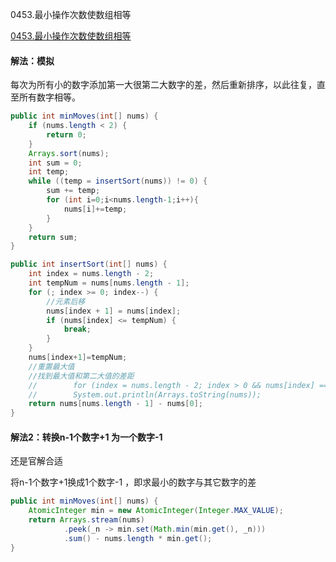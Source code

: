0453.最小操作次数使数组相等

[0453.最小操作次数使数组相等
](https://leetcode-cn.com/problems/minimum-moves-to-equal-array-elements/submissions/)

#### 解法：模拟

每次为所有小的数字添加第一大很第二大数字的差，然后重新排序，以此往复，直至所有数字相等。



```java
public int minMoves(int[] nums) {
    if (nums.length < 2) {
        return 0;
    }
    Arrays.sort(nums);
    int sum = 0;
    int temp;
    while ((temp = insertSort(nums)) != 0) {
        sum += temp;
        for (int i=0;i<nums.length-1;i++){
            nums[i]+=temp;
        }
    }
    return sum;
}

public int insertSort(int[] nums) {
    int index = nums.length - 2;
    int tempNum = nums[nums.length - 1];
    for (; index >= 0; index--) {
        //元素后移
        nums[index + 1] = nums[index];
        if (nums[index] <= tempNum) {
            break;
        }
    }
    nums[index+1]=tempNum;
    //重置最大值
    //找到最大值和第二大值的差距
    //        for (index = nums.length - 2; index > 0 && nums[index] == nums[nums.length - 1]; index--) ;
    //        System.out.println(Arrays.toString(nums));
    return nums[nums.length - 1] - nums[0];
}
```



#### 解法2：转换n-1个数字+1 为一个数字-1



还是官解合适

将n-1个数字+1换成1个数字-1 ，即求最小的数字与其它数字的差

```java
public int minMoves(int[] nums) {
    AtomicInteger min = new AtomicInteger(Integer.MAX_VALUE);
    return Arrays.stream(nums)
            .peek(_n -> min.set(Math.min(min.get(), _n)))
            .sum() - nums.length * min.get();
}
```
